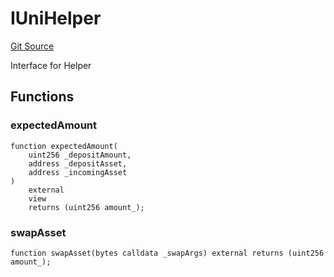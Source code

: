 # IUniHelper
[Git Source](https://github.com/Mill1995/VABDAO/blob/df9d3dbfaf61478d7e8a6f44f0a92a8ebe82bada/contracts/interfaces/IUniHelper.sol)

Interface for Helper


## Functions
### expectedAmount


```solidity
function expectedAmount(
    uint256 _depositAmount,
    address _depositAsset,
    address _incomingAsset
)
    external
    view
    returns (uint256 amount_);
```

### swapAsset


```solidity
function swapAsset(bytes calldata _swapArgs) external returns (uint256 amount_);
```

